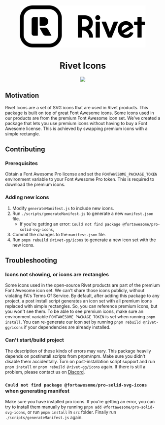 <p align="center">
    <picture>
        <source media="(prefers-color-scheme: dark)" srcset="./../../apps/docs/public/icon-text-white.svg">
        <img src="./../../apps/docs/public/icon-text-black.svg">
    </picture>  
</p>
<h1 align="center">Rivet Icons</h1>
<p align="center">
    <a href="https://rivet.gg/discord"><img src="https://img.shields.io/discord/822914074136018994"></a>
</p>

## Motivation

Rivet Icons are a set of SVG icons that are used in Rivet products. This package is built on top of great Font Awesome icons. Some icons used in our products are from the premium Font Awesome icon set. We've created a package that lets you use premium icons without having to buy a Font Awesome license. This is achieved by swapping premium icons with a simple rectangle.


## Contributing

### Prerequisites

Obtain a Font Awesome Pro license and set the `FONTAWESOME_PACKAGE_TOKEN` environment variable to your Font Awesome Pro token. This is required to download the premium icons.

### Adding new icons

1. Modify `generateManifest.js` to include new icons.
2. Run `./scripts/generateManifest.js` to generate a new `manifest.json` file.
    - If you're getting an error: `Could not find package @fortawesome/pro-solid-svg-icons`, 
3. Commit the changes to the `manifest.json` file.
4. Run `pnpm rebuild @rivet-gg/icons` to generate a new icon set with the new icons.

## Troubleshooting

### Icons not showing, or icons are rectangles

Some icons used in the open-source Rivet products are part of the premium Font Awesome icon set. We can't share those icons publicly, without violating FA's Terms Of Service. By default, after adding this package to any project, a post install script generates an icon set with all premium icons replaced with simple rectangles. So, you can reference premium icons, but you won't see them. To be able to see premium icons, make sure  an environment variable `FONTAWESOME_PACKAGE_TOKEN` is set when running `pnpm install`. You can re-generate our icon set by running `pnpm rebuild @rivet-gg/icons` if your dependencies are already installed.

### Can't start/build project
The description of these kinds of errors may vary. This package heavily depends on postinstall scripts from pnpm/npm. Make sure you didn't disable them accidentally. Turn on post-installation script support and run `pnpm install` or `pnpm rebuild @rivet-gg/icons` again. If there is still a problem, please contact us on [Discord](https://rivet.gg/discord").


### `Could not find package @fortawesome/pro-solid-svg-icons` when generating manifest
Make sure you have installed pro icons. If you're getting an error, you can try to install them manually by running `pnpm add @fortawesome/pro-solid-svg-icons`, or run `pnpm install` in `src` folder. Finally run `./scripts/generateManifest.js` again.
